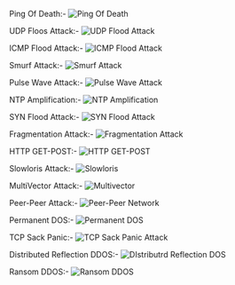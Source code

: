 Ping Of Death:-
![Ping Of Death](https://github.com/user-attachments/assets/c3273632-cc7c-4623-a9a2-484ef6571a8e)

UDP Floos Attack:-
![UDP Flood Attack](https://github.com/user-attachments/assets/84d5007d-7d85-43d1-b874-ab28b702d233)

ICMP Flood Attack:-
![ICMP Flood Attack](https://github.com/user-attachments/assets/4210ae3d-ae45-4ff9-aeb4-b1a33b183936)

Smurf Attack:-
![Smurf Attack](https://github.com/user-attachments/assets/9970e7d7-a32c-4c84-9801-4446f95093ee)

Pulse Wave Attack:-
![Pulse Wave Attack](https://github.com/user-attachments/assets/d8ddb38a-d01a-4f81-995c-e8225bc7cc00)

NTP Amplification:-
![NTP Amplification](https://github.com/user-attachments/assets/7ac3539f-9307-40b3-91a5-4afaf7cf4dc5)

SYN Flood Attack:-
![SYN Flood Attack](https://github.com/user-attachments/assets/b0a3b5b2-4888-462c-b83f-312e1137f159)

Fragmentation Attack:-
![Fragmentation Attack](https://github.com/user-attachments/assets/9fd07aae-c1e0-4ec1-a441-0c5dd5e70e40)

HTTP GET-POST:-
![HTTP GET-POST](https://github.com/user-attachments/assets/73985db4-aec1-4515-bae2-ded7b1d92289)

Slowloris Attack:-
![Slowloris](https://github.com/user-attachments/assets/25e7dd23-25ba-44a2-b886-f1190e67e4eb)

MultiVector Attack:- 
![Multivector](https://github.com/user-attachments/assets/b8ef2c07-3b44-450f-bc86-2e75062a4591)

Peer-Peer Attack:-
![Peer-Peer Network](https://github.com/user-attachments/assets/c0e8d422-abf3-4600-9107-bc463a24b1be)

Permanent DOS:-
![Permanent DOS](https://github.com/user-attachments/assets/ff19cc22-02d1-4cfc-8750-1e9be5a7c8e4)

TCP Sack Panic:-
![TCP Sack Panic Attack](https://github.com/user-attachments/assets/c44a9a96-5288-4ef8-ac3a-1eaa75251e95)

Distributed Reflection DDOS:- 
![DIstributrd Reflection DOS](https://github.com/user-attachments/assets/5c67f488-dd45-494e-acd9-487aef7f7c29)

Ransom DDOS:-
![Ransom DDOS](https://github.com/user-attachments/assets/f838426a-b5f6-4ab3-92f6-5f8d82533383)

